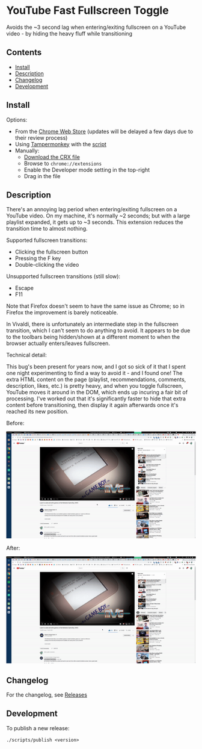 # YouTube Fast Fullscreen Toggle

Avoids the ~3 second lag when entering/exiting fullscreen on a YouTube video - by hiding the heavy fluff while transitioning

## Contents

<!-- MarkdownTOC autolink=true -->

- [Install](#install)
- [Description](#description)
- [Changelog](#changelog)
- [Development](#development)

<!-- /MarkdownTOC -->

## Install

Options:

- From the [Chrome Web Store](https://chrome.google.com/webstore/detail/dggbkbndbcaknaeobfieifmdcncmpaba) (updates will be delayed a few days due to their review process)
- Using [Tampermonkey](https://chrome.google.com/webstore/detail/tampermonkey/dhdgffkkebhmkfjojejmpbldmpobfkfo) with the [script](extension/contentScript.js)
- Manually:
  + [Download the CRX file](https://github.com/ZimbiX/youtube-fast-fullscreen-toggle/releases/download/v2.4.0/youtube-fast-fullscreen-toggle-v2.4.0.crx)
  + Browse to `chrome://extensions`
  + Enable the Developer mode setting in the top-right
  + Drag in the file

## Description

There's an annoying lag period when entering/exiting fullscreen on a YouTube video. On my machine, it's normally ~2 seconds; but with a large playlist expanded, it gets up to ~3 seconds. This extension reduces the transition time to almost nothing.

Supported fullscreen transitions:

- Clicking the fullscreen button
- Pressing the F key
- Double-clicking the video

Unsupported fullscreen transitions (still slow):

- Escape
- F11

Note that Firefox doesn't seem to have the same issue as Chrome; so in Firefox the improvement is barely noticeable.

In Vivaldi, there is unfortunately an intermediate step in the fullscreen transition, which I can't seem to do anything to avoid. It appears to be due to the toolbars being hidden/shown at a different moment to when the browser actually enters/leaves fullscreen.

Technical detail:

This bug's been present for years now, and I got so sick of it that I spent one night experimenting to find a way to avoid it - and I found one! The extra HTML content on the page (playlist, recommendations, comments, description, likes, etc.) is pretty heavy, and when you toggle fullscreen, YouTube moves it around in the DOM, which ends up incuring a fair bit of processing. I've worked out that it's significantly faster to hide that extra content before transitioning, then display it again afterwards once it's reached its new position.

Before:

![before](demo/before.gif)

After:

![after](demo/after.gif)

## Changelog

For the changelog, see [Releases](https://github.com/ZimbiX/youtube-fast-fullscreen-toggle/releases)

## Development

To publish a new release:

```
./scripts/publish <version>
```
